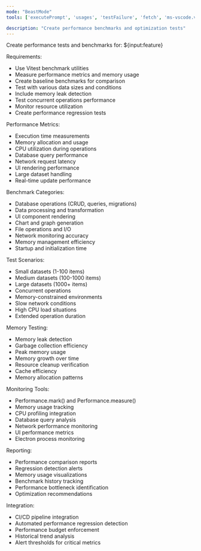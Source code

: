 ```yaml
---
mode: "BeastMode"
tools: ['executePrompt', 'usages', 'testFailure', 'fetch', 'ms-vscode.vscode-websearchforcopilot/websearch', 'todos', 'edit/createFile', 'edit/createDirectory', 'edit/editFiles', 'search/fileSearch', 'search/textSearch', 'search/listDirectory', 'search/readFile', 'search/codebase', 'runCommands/runInTerminal', 'runCommands/getTerminalOutput', 'runTasks/runTask', 'runTasks/getTaskOutput', 'vscode-mcp/get_diagnostics', 'vscode-mcp/get_references', 'vscode-mcp/get_symbol_lsp_info', 'deepwiki/ask_question']

description: "Create performance benchmarks and optimization tests"
---
```


Create performance tests and benchmarks for: ${input:feature}

Requirements:

- Use Vitest benchmark utilities
- Measure performance metrics and memory usage
- Create baseline benchmarks for comparison
- Test with various data sizes and conditions
- Include memory leak detection
- Test concurrent operations performance
- Monitor resource utilization
- Create performance regression tests

Performance Metrics:

- Execution time measurements
- Memory allocation and usage
- CPU utilization during operations
- Database query performance
- Network request latency
- UI rendering performance
- Large dataset handling
- Real-time update performance

Benchmark Categories:

- Database operations (CRUD, queries, migrations)
- Data processing and transformation
- UI component rendering
- Chart and graph generation
- File operations and I/O
- Network monitoring accuracy
- Memory management efficiency
- Startup and initialization time

Test Scenarios:

- Small datasets (1-100 items)
- Medium datasets (100-1000 items)
- Large datasets (1000+ items)
- Concurrent operations
- Memory-constrained environments
- Slow network conditions
- High CPU load situations
- Extended operation duration

Memory Testing:

- Memory leak detection
- Garbage collection efficiency
- Peak memory usage
- Memory growth over time
- Resource cleanup verification
- Cache efficiency
- Memory allocation patterns

Monitoring Tools:

- Performance.mark() and Performance.measure()
- Memory usage tracking
- CPU profiling integration
- Database query analysis
- Network performance monitoring
- UI performance metrics
- Electron process monitoring

Reporting:

- Performance comparison reports
- Regression detection alerts
- Memory usage visualizations
- Benchmark history tracking
- Performance bottleneck identification
- Optimization recommendations

Integration:

- CI/CD pipeline integration
- Automated performance regression detection
- Performance budget enforcement
- Historical trend analysis
- Alert thresholds for critical metrics
